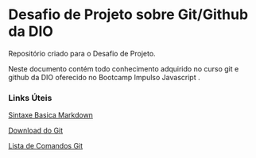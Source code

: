# Desafio de Projeto sobre Git/Github da DIO

Repositório criado para o Desafio de Projeto.

Neste documento contém todo conhecimento adquirido no curso git e github da DIO oferecido no Bootcamp Impulso Javascript .

### Links Úteis
[Sintaxe Basica Markdown](https://www.markdownguide.org/basic-syntax/)

[Download do Git](https://git-scm.com/)

[Lista de Comandos Git](https://training.github.com/downloads/pt_BR/github-git-cheat-sheet.pdf)
